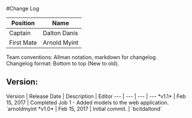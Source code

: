 #Change Log

Position | Name 
--- | ---
Captain | Dalton Danis
First Mate | Arnold Myint

Team conventions: Allman notation, markdown for changelog.  
Changelog format: Bottom to top (New to old).

<h2>Version: </h2>
Version | Release Date | Description  | Editor
--- | --- | --- | ---
*v1.1* | Feb 15, 2017 | Completed Job 1 - Added models to the web application. `arnoldmyint
*v1.0* | Feb 15, 2017 | Initial commit. | `bcitdaltond`